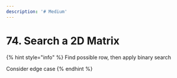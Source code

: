 ```yaml
---
description: '# Medium'
---
```


# 74. Search a 2D Matrix

{% hint style="info" %}
Find possible row, then apply binary search

Consider edge case
{% endhint %}



